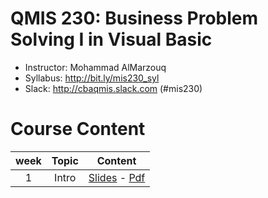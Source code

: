 # QMIS 230: Business Problem Solving I in Visual Basic

- Instructor: Mohammad AlMarzouq
- Syllabus: http://bit.ly/mis230_syl
- Slack: http://cbaqmis.slack.com (#mis230)

# Course Content

| week | Topic | Content |
| :---: | :-----: | :--------------:|
| 1 | Intro | [Slides](http://qmisr.github.io/mis230vb/week1.html) - [Pdf](http://qmisr.github.io/mis230vb/week1.pdf)
